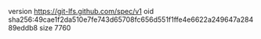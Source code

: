 version https://git-lfs.github.com/spec/v1
oid sha256:49cae1f2da510e7fe743d65708fc656d551f1ffe4e6622a249647a28489eddb8
size 7760
